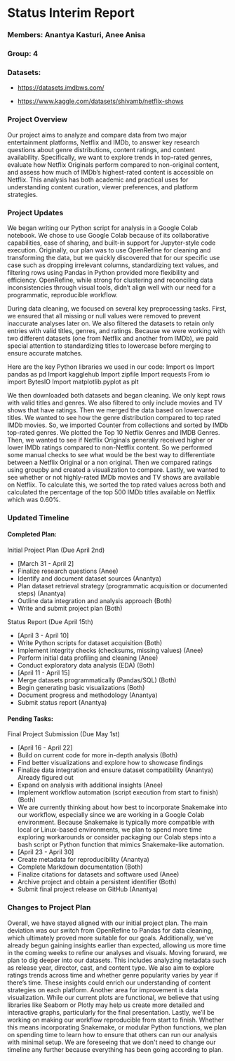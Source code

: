 # Status Interim Report

### Members: Anantya Kasturi, Anee Anisa


### Group: 4


### Datasets:


- https://datasets.imdbws.com/


- https://www.kaggle.com/datasets/shivamb/netflix-shows

### Project Overview

Our project aims to analyze and compare data from two major entertainment platforms, Netflix and IMDb, to answer key research questions about genre distributions, content ratings, and content availability. Specifically, we want to explore trends in top-rated genres, evaluate how Netflix Originals perform compared to non-original content, and assess how much of IMDb’s highest-rated content is accessible on Netflix. This analysis has both academic and practical uses for understanding content curation, viewer preferences, and platform strategies.

### Project Updates

We began writing our Python script for analysis in a Google Colab notebook. We chose to use Google Colab because of its collaborative capabilities, ease of sharing, and built-in support for Jupyter-style code execution. Originally, our plan was to use OpenRefine for cleaning and transforming the data, but we quickly discovered that for our specific use case such as dropping irrelevant columns, standardizing text values, and filtering rows using Pandas in Python provided more flexibility and efficiency. OpenRefine, while strong for clustering and reconciling data inconsistencies through visual tools, didn’t align well with our need for a programmatic, reproducible workflow.

During data cleaning, we focused on several key preprocessing tasks. First, we ensured that all missing or null values were removed to prevent inaccurate analyses later on. We also filtered the datasets to retain only entries with valid titles, genres, and ratings. Because we were working with two different datasets (one from Netflix and another from IMDb), we paid special attention to standardizing titles to lowercase before merging to ensure accurate matches.

Here are the key Python libraries we used in our code:
Import os
Import pandas as pd
Import kagglehub
Import zipfile
Import requests
From io import BytesIO
Import matplotlib.pyplot as plt

We then downloaded both datasets and began cleaning. We only kept rows with valid titles and genres. We also filtered to only include movies and TV shows that have ratings. Then we merged the data based on lowercase titles. We wanted to see how the genre distribution compared to top rated IMDb movies. So, we imported Counter from collections and sorted by IMDb top-rated genres. We plotted the Top 10 Netflix Genres and IMDB Genres. Then, we wanted to see if Netflix Originals generally received higher or lower IMDb ratings compared to non-Netflix content. So we performed some manual checks to see what would be the best way to differentiate between a Netflix Original or a non original. Then we compared ratings using groupby and created a visualization to compare. Lastly, we wanted to see whether or not highly-rated IMDb movies and TV shows are available on Netflix. To calculate this, we sorted the top rated values across both and calculated the percentage of the top 500 IMDb titles available on Netflix which was 0.60%. 

### Updated Timeline

#### Completed Plan: 
Initial Project Plan (Due April 2nd)
- [March 31 - April 2]  
- Finalize research questions  (Anee)
- Identify and document dataset sources (Anantya)
- Plan dataset retrieval strategy (programmatic acquisition or documented steps)  (Anantya)
- Outline data integration and analysis approach (Both)
- Write and submit project plan (Both)

Status Report (Due April 15th)
- [April 3 - April 10]
- Write Python scripts for dataset acquisition  (Both)
- Implement integrity checks (checksums, missing values) (Anee)
- Perform initial data profiling and cleaning  (Anee)
- Conduct exploratory data analysis (EDA)  (Both)
- [April 11 - April 15]
- Merge datasets programmatically (Pandas/SQL) (Both)
- Begin generating basic visualizations  (Both)
- Document progress and methodology (Anantya)
- Submit status report  (Anantya)

#### Pending Tasks:
Final Project Submission (Due May 1st)
- [April 16 - April 22]
- Build on current code for more in-depth analysis (Both)
- Find better visualizations and explore how to showcase findings 
- Finalize data integration and ensure dataset compatibility  (Anantya)
Already figured out 
- Expand on analysis with additional insights  (Anee)
- Implement workflow automation (script execution from start to finish) (Both)
- We are currently thinking about how best to incorporate Snakemake into our workflow, especially since we are working in a Google Colab environment. Because Snakemake is typically more compatible with local or Linux-based environments, we plan to spend more time exploring workarounds or consider packaging our Colab steps into a bash script or Python function that mimics Snakemake-like automation.
- [April 23 - April 30]
- Create metadata for reproducibility  (Anantya)
- Complete Markdown documentation  (Both)
- Finalize citations for datasets and software used  (Anee)
- Archive project and obtain a persistent identifier (Both)
- Submit final project release on GitHub  (Anantya)

### Changes to Project Plan
Overall, we have stayed aligned with our initial project plan. The main deviation was our switch from OpenRefine to Pandas for data cleaning, which ultimately proved more suitable for our goals. Additionally, we’ve already begun gaining insights earlier than expected, allowing us more time in the coming weeks to refine our analyses and visuals.
Moving forward, we plan to dig deeper into our datasets. This includes analyzing metadata such as release year, director, cast, and content type. We also aim to explore ratings trends across time and whether genre popularity varies by year if there’s time. These insights could enrich our understanding of content strategies on each platform.
Another area for improvement is data visualization. While our current plots are functional, we believe that using libraries like Seaborn or Plotly may help us create more detailed and interactive graphs, particularly for the final presentation.
Lastly, we’ll be working on making our workflow reproducible from start to finish. Whether this means incorporating Snakemake, or modular Python functions, we plan on spending time to learn how to ensure that others can run our analysis with minimal setup. We are foreseeing that we don't need to change our timeline any further because everything has been going according to plan.

